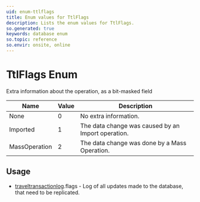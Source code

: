 ```yaml
---
uid: enum-ttlflags
title: Enum values for TtlFlags
description: Lists the enum values for TtlFlags.
so.generated: true
keywords: database enum
so.topic: reference
so.envir: onsite, online
---
```


# TtlFlags Enum

Extra information about the operation, as a bit-masked field

| Name | Value | Description |
|------|-------|-------------|
|None|0|No extra information.|
|Imported|1|The data change was caused by an Import operation.|
|MassOperation|2|The data change was done by a Mass Operation.|

## Usage

* [traveltransactionlog](../traveltransactionlog.md).flags - Log of all updates made to the database, that need to be replicated.
